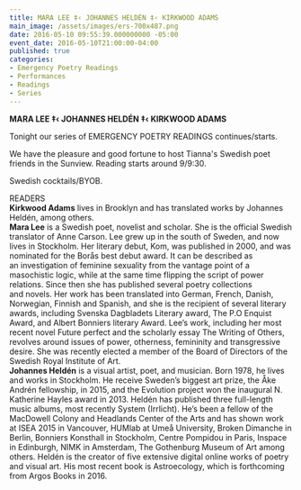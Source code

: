 ```yaml
---
title: MARA LEE ‡‹ JOHANNES HELDÉN ‡‹ KIRKWOOD ADAMS
main_image: /assets/images/ers-700x487.png
date: 2016-05-10 09:55:39.000000000 -05:00
event_date: 2016-05-10T21:00:00-04:00
published: true
categories:
- Emergency Poetry Readings
- Performances
- Readings
- Series
---
```

<p><b>MARA LEE ‡‹ JOHANNES HELDÉN ‡‹ KIRKWOOD ADAMS</b></p>
<p>Tonight our series of EMERGENCY POETRY READINGS continues/starts.</p>
<p>We have the pleasure and good fortune to host Tianna's Swedish poet friends in the Sunview. Reading starts around 9/9:30.</p>
<p>Swedish cocktails/BYOB.</p>
<p>READERS<br />
<b>Kirkwood Adams</b> lives in Brooklyn and has translated works by Johannes Heldén, among others.<br />
<b>Mara Lee</b> is a Swedish poet, novelist and scholar. She is the official Swedish translator of Anne Carson. Lee grew up in the south of Sweden, and now lives in Stockholm. Her literary debut, Kom, was published in 2000, and was nominated for the Borås best debut award. It can be described as an investigation of feminine sexuality from the vantage point of a masochistic logic, while at the same time flipping the script of power relations. Since then she has published several poetry collections and novels. Her work has been translated into German, French, Danish, Norwegian, Finnish and Spanish, and she is the recipient of several literary awards, including Svenska Dagbladets Literary award, The P.O Enquist Award, and Albert Bonniers literary Award. Lee’s work, including her most recent novel Future perfect and the scholarly essay The Writing of Others, revolves around issues of power, otherness, femininity and transgressive desire. She was recently elected a member of the Board of Directors of the Swedish Royal Institute of Art.<br />
<b>Johannes Heldén</b> is a visual artist, poet, and musician. Born 1978, he lives and works in Stockholm. He receive Sweden’s biggest art prize, the Åke Andrén fellowship, in 2015, and the Evolution project won the inaugural N. Katherine Hayles award in 2013. Heldén has published three full-length music albums, most recently System (Irrlicht). He’s been a fellow of the MacDowell Colony and Headlands Center of the Arts and has shown work at ISEA 2015 in Vancouver, HUMlab at Umeå University, Broken Dimanche in Berlin, Bonniers Konsthall in Stockholm, Centre Pompidou in Paris, Inspace in Edinburgh, NIMK in Amsterdam, The Gothenburg Museum of Art among others. Heldén is the creator of five extensive digital online works of poetry and visual art. His most recent book is Astroecology, which is forthcoming from Argos Books in 2016.</p>
